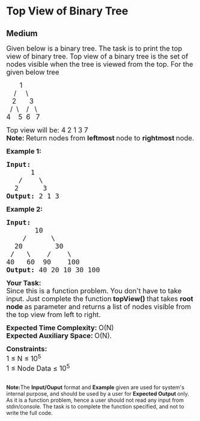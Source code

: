 # Top View of Binary Tree
##  Medium 
<div class="problem-statement">
                <p></p><p><span style="font-size:18px">Given below is a binary tree. The task is to print the top view of binary tree. Top view of a binary tree is the set of nodes visible when the tree is viewed from the top. For the given below tree</span></p>

<p><span style="font-size:18px">&nbsp;&nbsp;&nbsp;&nbsp;&nbsp;&nbsp; 1<br>
&nbsp;&nbsp;&nbsp; /&nbsp;&nbsp;&nbsp;&nbsp; \<br>
&nbsp;&nbsp; 2&nbsp;&nbsp;&nbsp;&nbsp;&nbsp;&nbsp; 3<br>
&nbsp; /&nbsp; \&nbsp;&nbsp;&nbsp; /&nbsp;&nbsp; \<br>
4&nbsp;&nbsp;&nbsp; 5&nbsp; 6&nbsp;&nbsp; 7</span></p>

<p><span style="font-size:18px">Top view will be: 4 2 1 3 7<br>
<strong>Note: </strong>Return nodes from <strong>leftmost </strong>node to <strong>rightmost </strong>node.</span></p>

<p><span style="font-size:18px"><strong>Example 1:</strong></span></p>

<pre><span style="font-size:18px"><strong>Input:
</strong>&nbsp;     1
  &nbsp;/&nbsp;&nbsp;&nbsp; \
  2&nbsp;&nbsp;&nbsp;&nbsp;&nbsp; 3
<strong>Output: </strong>2 1 3<strong>
</strong></span></pre>

<p><span style="font-size:18px"><strong>Example 2:</strong></span></p>

<pre><span style="font-size:18px"><strong>Input:
</strong>&nbsp;      10
 &nbsp;&nbsp; /&nbsp;&nbsp;&nbsp;&nbsp;&nbsp; \
  20&nbsp; &nbsp;&nbsp;&nbsp; &nbsp; 30
 /&nbsp;&nbsp; \&nbsp;&nbsp;&nbsp;&nbsp;/&nbsp; &nbsp;&nbsp;\
40&nbsp;&nbsp; 60  90&nbsp; &nbsp;&nbsp;100
<strong>Output: </strong>40 20 10 30 100
</span></pre>

<p><strong><span style="font-size:18px">Your Task:</span></strong><br>
<span style="font-size:18px">Since this is a function problem. You don't have to take input. Just complete the function<strong>&nbsp;topView() </strong>that takes <strong>root node </strong>as parameter and returns a list of nodes visible from the top view from left to right.</span></p>

<p><span style="font-size:18px"><strong>Expected Time Complexity:&nbsp;</strong>O(N)<br>
<strong>Expected Auxiliary Space:&nbsp;</strong>O(N).</span></p>

<p><span style="font-size:18px"><strong>Constraints:</strong><br>
1 ≤&nbsp;N ≤&nbsp;10<sup>5</sup><br>
1 ≤ Node Data ≤&nbsp;10<sup>5</sup></span><br>
&nbsp;</p>

<p><strong>Note:</strong>The <strong>Input/Ouput</strong> format and <strong>Example </strong>given are used for system's internal purpose, and should be used by a user for <strong>Expected Output </strong>only. As it is a function problem, hence a user should not read any input from stdin/console. The task is to complete the function specified, and not to write the full code.</p>
 <p></p>
            </div>